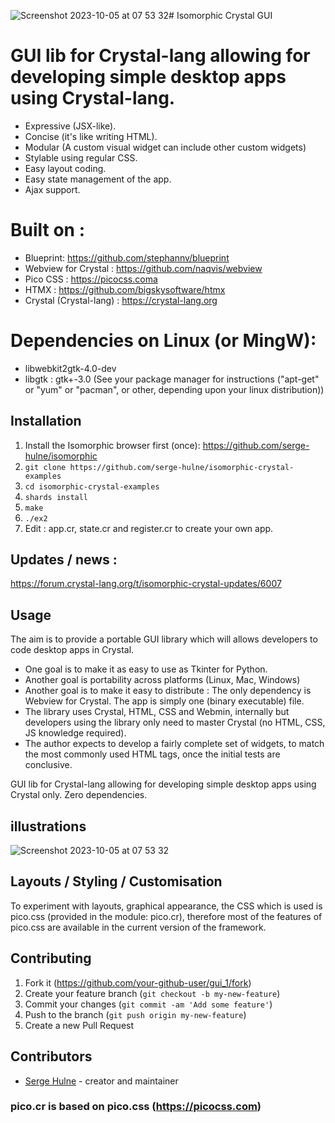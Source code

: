 ![Screenshot 2023-10-05 at 07 53 32](https://github.com/serge-hulne/isomorphic-crystal-examples/assets/303502/1f0ebb6c-91cf-4b05-8400-8669a954a200)# Isomorphic Crystal GUI

# GUI lib for Crystal-lang allowing for developing simple desktop apps using Crystal-lang.

- Expressive (JSX-like).
- Concise (it's like writing HTML).
- Modular (A custom visual widget can include other custom widgets)
- Stylable using regular CSS.
- Easy layout coding.
- Easy state management of the app.
- Ajax support.

# Built on :

- Blueprint: https://github.com/stephannv/blueprint
- Webview for Crystal : https://github.com/naqvis/webview
- Pico CSS : https://picocss.coma
- HTMX : https://github.com/bigskysoftware/htmx
- Crystal (Crystal-lang) : https://crystal-lang.org

# Dependencies on Linux (or MingW): 
- libwebkit2gtk-4.0-dev
- libgtk : gtk+-3.0
(See your package manager for instructions ("apt-get" or "yum" or "pacman", or other, depending upon your linux distribution))

## Installation

1. Install the Isomorphic browser first (once): https://github.com/serge-hulne/isomorphic 
2. `git clone https://github.com/serge-hulne/isomorphic-crystal-examples`
2. `cd isomorphic-crystal-examples`
3. `shards install`
4. `make`
5. `./ex2`
6. Edit :  app.cr, state.cr and register.cr to create your own app.


## Updates / news :
https://forum.crystal-lang.org/t/isomorphic-crystal-updates/6007

## Usage
The aim is to provide a portable GUI library which will allows developers to code desktop apps in Crystal.

- One goal is to make it as easy to use as Tkinter for Python.
- Another goal is portability across platforms (Linux, Mac, Windows)
- Another goal is to make it easy to distribute : The only dependency is Webview for Crystal. The app is simply one (binary executable) file.
- The library uses Crystal, HTML, CSS and Webmin, internally but developers using the library only need to master Crystal (no HTML, CSS, JS knowledge required).
- The author expects to develop a fairly complete set of widgets, to match the most commonly used HTML tags, once the initial tests are conclusive. 
  
GUI lib for Crystal-lang allowing for developing simple desktop apps using Crystal only. Zero dependencies.

## illustrations 

![Screenshot 2023-10-05 at 07 53 32](https://github.com/serge-hulne/isomorphic-crystal-examples/assets/303502/cad61e7b-e80e-4775-a721-dc25b9384c26)


## Layouts / Styling / Customisation
To experiment with layouts, graphical appearance, the CSS which is used is pico.css (provided in the module: pico.cr), therefore most of the features of pico.css are available in the current version of the framework.


## Contributing

1. Fork it (<https://github.com/your-github-user/gui_1/fork>)
2. Create your feature branch (`git checkout -b my-new-feature`)
3. Commit your changes (`git commit -am 'Add some feature'`)
4. Push to the branch (`git push origin my-new-feature`)
5. Create a new Pull Request

## Contributors

- [Serge Hulne](https://github.com/serge-hulne) - creator and maintainer

### pico.cr is based on pico.css (https://picocss.com)
